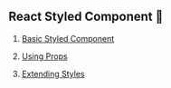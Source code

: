## React Styled Component 💅

1. [Basic Styled Component](https://github.com/SaishJ/React-Styled-Components/commit/5488492b54661fec964a4202f9a1a79461b8534e)

2. [Using Props](https://github.com/SaishJ/React-Styled-Components/commit/43ad56cf0bf7906c39d9494c8d0fe2ce2bcae9d3)

3. [Extending Styles](https://github.com/SaishJ/React-Styled-Components/commit/6c74b72b296bb137495adde146e970d71a2620c2)
